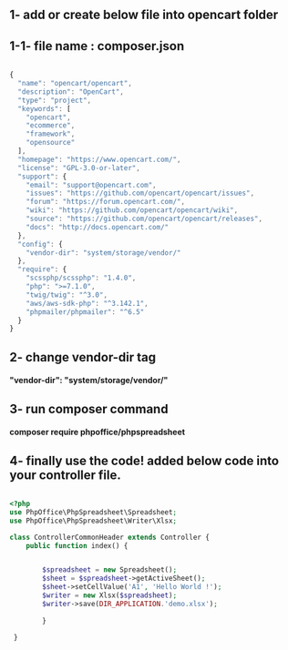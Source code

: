 ## 1- add or create below file into opencart folder


## 1-1- file name : composer.json


```javascript

{
  "name": "opencart/opencart",
  "description": "OpenCart",
  "type": "project",
  "keywords": [
    "opencart",
    "ecommerce",
    "framework",
    "opensource"
  ],
  "homepage": "https://www.opencart.com/",
  "license": "GPL-3.0-or-later",
  "support": {
    "email": "support@opencart.com",
    "issues": "https://github.com/opencart/opencart/issues",
    "forum": "https://forum.opencart.com/",
    "wiki": "https://github.com/opencart/opencart/wiki",
    "source": "https://github.com/opencart/opencart/releases",
    "docs": "http://docs.opencart.com/"
  },
  "config": {
    "vendor-dir": "system/storage/vendor/"
  },
  "require": {
    "scssphp/scssphp": "1.4.0",
    "php": ">=7.1.0",
    "twig/twig": "^3.0",
    "aws/aws-sdk-php": "^3.142.1",
    "phpmailer/phpmailer": "^6.5"
  }
}

```




## 2- change vendor-dir tag 

#### "vendor-dir": "system/storage/vendor/"


## 3- run composer command 

####  composer require phpoffice/phpspreadsheet


## 4- finally use the code!  added below code into your controller file.

```php

<?php
use PhpOffice\PhpSpreadsheet\Spreadsheet;
use PhpOffice\PhpSpreadsheet\Writer\Xlsx;

class ControllerCommonHeader extends Controller {
	public function index() {


        $spreadsheet = new Spreadsheet();
        $sheet = $spreadsheet->getActiveSheet();
        $sheet->setCellValue('A1', 'Hello World !');
        $writer = new Xlsx($spreadsheet);
        $writer->save(DIR_APPLICATION.'demo.xlsx');
        
        }
        
 }

```
